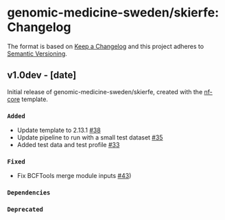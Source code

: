 # genomic-medicine-sweden/skierfe: Changelog

The format is based on [Keep a Changelog](https://keepachangelog.com/en/1.0.0/)
and this project adheres to [Semantic Versioning](https://semver.org/spec/v2.0.0.html).

## v1.0dev - [date]

Initial release of genomic-medicine-sweden/skierfe, created with the [nf-core](https://nf-co.re/) template.

### `Added`

- Update template to 2.13.1 [#38](https://github.com/genomic-medicine-sweden/skierfe/pull/38)
- Update pipeline to run with a small test dataset [#35](https://github.com/genomic-medicine-sweden/skierfe/pull/35)
- Added test data and test profile [#33](https://github.com/genomic-medicine-sweden/skierfe/pull/33)

### `Fixed`

- Fix BCFTools merge module inputs [#43](https://github.com/genomic-medicine-sweden/skierfe/pull/38))

### `Dependencies`

### `Deprecated`
